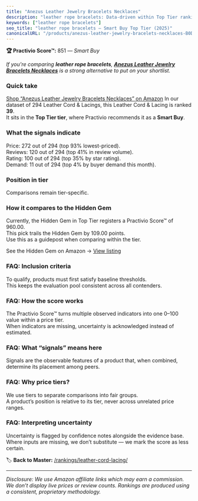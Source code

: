 ```yaml
---
title: "Anezus Leather Jewelry Bracelets Necklaces"
description: "leather rope bracelets: Data-driven within Top Tier ranking using the Practivio Score™. Positioned by quality, value, demand, findability, momentum."
keywords: ["leather rope bracelets"]
seo_title: "leather rope bracelets — Smart Buy Top Tier (2025)"
canonicalURL: "/products/anezus-leather-jewelry-bracelets-necklaces-B0DP8NZJPS/"
---
```


**🏆 Practivio Score™:** 851 — _Smart Buy_


*If you're comparing **leather rope bracelets**, **[Anezus Leather Jewelry Bracelets Necklaces](https://www.amazon.com/dp/B0DP8NZJPS?tag=practivio-20)** is a strong alternative to put on your shortlist.*
### Quick take
[Shop “Anezus Leather Jewelry Bracelets Necklaces” on Amazon](https://www.amazon.com/dp/B0DP8NZJPS?tag=practivio-20)
In our dataset of 294 Leather Cord & Lacings, this Leather Cord & Lacing is ranked **39**.  
It sits in the **Top Tier tier**, where Practivio recommends it as a **Smart Buy**.

### What the signals indicate
Price: 272 out of 294 (top 93% lowest-priced).  
Reviews: 120 out of 294 (top 41% in review volume).  
Rating: 100 out of 294 (top 35% by star rating).  
Demand: 11 out of 294 (top 4% by buyer demand this month).

### Position in tier
Comparisons remain tier-specific.

### How it compares to the Hidden Gem
Currently, the Hidden Gem in Top Tier registers a Practivio Score™ of 960.00.  
This pick trails the Hidden Gem by 109.00 points.  
Use this as a guidepost when comparing within the tier.  

See the Hidden Gem on Amazon → [View listing](https://www.amazon.com/dp/B00ZO1PXDO?tag=practivio-20)

### FAQ: Inclusion criteria
To qualify, products must first satisfy baseline thresholds.  
This keeps the evaluation pool consistent across all contenders.

### FAQ: How the score works
The Practivio Score™ turns multiple observed indicators into one 0–100 value within a price tier.  
When indicators are missing, uncertainty is acknowledged instead of estimated.

### FAQ: What “signals” means here
Signals are the observable features of a product that, when combined, determine its placement among peers.

### FAQ: Why price tiers?
We use tiers to separate comparisons into fair groups.  
A product’s position is relative to its tier, never across unrelated price ranges.

### FAQ: Interpreting uncertainty
Uncertainty is flagged by confidence notes alongside the evidence base.  
Where inputs are missing, we don’t substitute — we mark the score as less certain.


🏷️ **Back to Master:** [/rankings/leather-cord-lacing/](/rankings/leather-cord-lacing/)

---
_Disclosure: We use Amazon affiliate links which may earn a commission. We don’t display live prices or review counts. Rankings are produced using a consistent, proprietary methodology._
